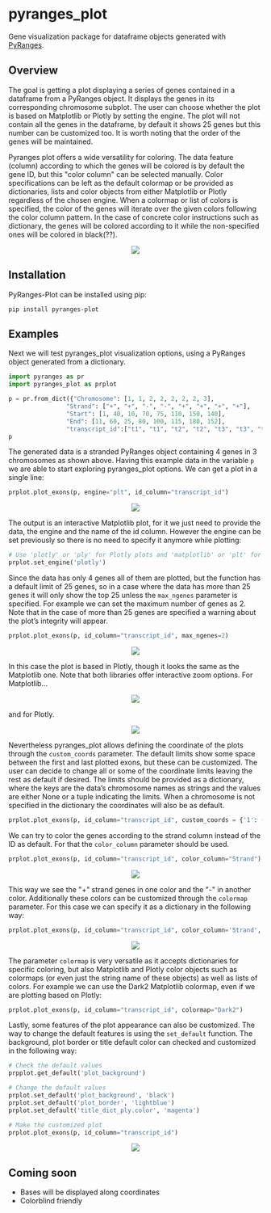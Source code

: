 # pyranges_plot
Gene visualization package for dataframe objects generated with [PyRanges](https://pyranges.readthedocs.io/en/latest/index.html).


## Overview
The goal is getting a plot displaying a series of genes contained in a dataframe from
a PyRanges object. It displays the genes in its corresponding chromosome subplot. The
user can choose whether the plot is based on Matplotlib or Plotly by setting the engine.
The plot will not contain all the genes in the dataframe, by default it shows 25 genes
but this number can be customized too. It is worth noting that the order of the genes
will be maintained.


Pyranges plot offers a wide versatility for coloring. The data feature (column) according
to which the genes will be colored is by default the gene ID, but this "color column" can
be selected manually. Color specifications can be left as the default colormap or be
provided as dictionaries, lists and color objects from either Matplotlib or Plotly regardless
of the chosen engine. When a colormap or list of colors is specified, the color of the genes
will iterate over the given colors following the color column pattern. In the case of concrete
color instructions such as dictionary, the genes will be colored according to it while the
non-specified ones will be colored in black(??).

<p align="center">
    <img src="https://github.com/emunozdc/pyranges_plot/raw/main/images/general_ex.png">
</p>



## Installation
PyRanges-Plot can be installed using pip:

```
pip install pyranges-plot
```


## Examples
Next we will test pyranges_plot visualization options, using a PyRanges object generated from a dictionary.

```python
import pyranges as pr
import pyranges_plot as prplot

p = pr.from_dict({"Chromosome": [1, 1, 2, 2, 2, 2, 2, 3],
             	"Strand": ["+", "+", "-", "-", "+", "+", "+", "+"],
             	"Start": [1, 40, 10, 70, 75, 110, 150, 140],
             	"End": [11, 60, 25, 80, 100, 115, 180, 152],
             	"transcript_id":["t1", "t1", "t2", "t2", "t3", "t3", "t3", "t4"] })
p
```

The generated data is a stranded PyRanges object containing 4 genes in 3 chromosomes as shown above. Having this example data in the variable ``p`` we are able to start exploring pyranges_plot options.
We can get a plot in a single line:

```python
prplot.plot_exons(p, engine="plt", id_column="transcript_id")
```
<p align="center">
    <img src="https://github.com/emunozdc/pyranges_plot/raw/main/images/prplot_example01.png">
</p>


The output is an interactive Matplotlib plot, for it we just need
to provide the data, the engine and the name of the id column. However the engine can be set previously so there is no need to specify it anymore while plotting:

```python
# Use 'plotly' or 'ply' for Plotly plots and 'matplotlib' or 'plt' for Matplotlib plots
prplot.set_engine('plotly')
```

Since the data has only 4 genes all of them are plotted, but the function has a default limit of 25 genes, so in a case where the data has more than 25 genes it will only show the top 25 unless the ``max_ngenes`` parameter is specified. For example we can set the maximum number of genes as 2. Note that in the case of more than 25 genes are specified a warning about the plot’s integrity will appear.

```python
prplot.plot_exons(p, id_column="transcript_id", max_ngenes=2)
```
<p align="center">
    <img src="https://github.com/emunozdc/pyranges_plot/raw/main/images/prplot_example02.png">
</p>


In this case the plot is based in Plotly, though it looks the same as the Matplotlib one. Note that 
both libraries offer interactive zoom options. For Matplotlib…
<p align="center">
    <img src="https://github.com/emunozdc/pyranges_plot/raw/main/images/prplot_example03.png">
</p>

and for Plotly.
<p align="center">
    <img src="https://github.com/emunozdc/pyranges_plot/raw/main/images/prplot_example04.png">
</p>

Nevertheless pyranges_plot allows defining the coordinate of the plots through the ``custom_coords`` parameter. The default limits show some space between the first and last plotted exons, but these can be customized. The user can decide to change all or some of the coordinate limits leaving the rest as default if desired. The limits should be provided as a dictionary, where the keys are the data’s chromosome names as strings and the values are either None or a tuple indicating the limits. When a chromosome is not specified in the dictionary the coordinates will also be as default.

```python
prplot.plot_exons(p, id_column="transcript_id", custom_coords = {'1': (None, 100), '2': (60, 200), '3': None})
```

We can try to color the genes according to the strand column instead of the ID as default. For that the ``color_column`` parameter should be used.

```python
prplot.plot_exons(p, id_column="transcript_id", color_column="Strand")
```
<p align="center">
    <img src="https://github.com/emunozdc/pyranges_plot/raw/main/images/prplot_example05.png">
</p>

This way we see the "+" strand genes in one color and the "-" in another color. Additionally these colors can be customized through the ``colormap`` parameter. For this case we can specify it as a dictionary in the following way:

```python
prplot.plot_exons(p, id_column="transcript_id", color_column='Strand', colormap={'+': 'green', '-': 'red'})
```
<p align="center">
    <img src="https://github.com/emunozdc/pyranges_plot/raw/main/images/prplot_example05.png">
</p>

The parameter ``colormap`` is very versatile as it accepts dictionaries for specific coloring, but also Matplotlib and Plotly color objects such as colormaps (or even just the string name of these objects) as well as lists of colors. For example we can use the Dark2 Matplotlib colormap, even if we are plotting based on Plotly:

```python
prplot.plot_exons(p, id_column="transcript_id", colormap="Dark2")
```



Lastly, some features of the plot appearance can also be customized. The way to change the default features
is using the ``set_default`` function. The background, plot border or title
default color can checked and customized in the following way:

```python
# Check the default values
prpplot.get_default('plot_background')

# Change the default values
prplot.set_default('plot_background', 'black')
prplot.set_default('plot_border', 'lightblue')
prplot.set_default('title_dict_ply.color', 'magenta')

# Make the customized plot
prplot.plot_exons(p, id_column="transcript_id")
```
<p align="center">
    <img src="https://github.com/emunozdc/pyranges_plot/raw/main/images/prplot_example06.png">
</p>


## Coming soon
* Bases will be displayed along coordinates
* Colorblind friendly